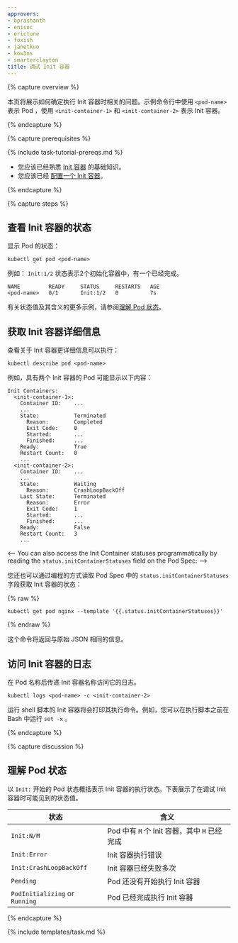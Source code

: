```yaml
---
approvers:
- bprashanth
- enisoc
- erictune
- foxish
- janetkuo
- kow3ns
- smarterclayton
title: 调试 Init 容器
---
```


<!--
title: Debug Init Containers
-->

{% capture overview %}

<!--
This page shows how to investigate problems related to the execution of
Init Containers. The example command lines below refer to the Pod as
  `<pod-name>` and the Init Containers as `<init-container-1>` and
  `<init-container-2>`.
-->

本页将展示如何确定执行 Init 容器时相关的问题。示例命令行中使用 `<pod-name>` 表示 Pod ，使用 `<init-container-1>` 和 `<init-container-2>` 表示 Init 容器。

{% endcapture %}

{% capture prerequisites %}

{% include task-tutorial-prereqs.md %}

<!--
* You should be familiar with the basics of
  [Init Containers](/docs/concepts/abstractions/init-containers/).
* You should have [Configured an Init Container](/docs/tasks/configure-pod-container/configure-pod-initialization/#creating-a-pod-that-has-an-init-container/).
-->

* 您应该已经熟悉 [Init 容器](/docs/concepts/abstractions/init-containers/) 的基础知识。
* 您应该已经 [配置一个 Init 容器](/docs/tasks/configure-pod-container/configure-pod-initialization/#creating-a-pod-that-has-an-init-container/)。


{% endcapture %}

{% capture steps %}

<!--
## Checking the status of Init Containers

Display the status of your pod:

```shell
kubectl get pod <pod-name>
```
-->

## 查看 Init 容器的状态

显示 Pod 的状态：

```shell
kubectl get pod <pod-name>
```

<!--
For example, a status of `Init:1/2` indicates that one of two Init Containers
has completed successfully:

```
NAME         READY     STATUS     RESTARTS   AGE
<pod-name>   0/1       Init:1/2   0          7s
```

See [Understanding Pod status](#understanding-pod-status) for more examples of
status values and their meanings.
-->

例如： `Init:1/2` 状态表示2个初始化容器中，有一个已经完成。

```
NAME         READY     STATUS     RESTARTS   AGE
<pod-name>   0/1       Init:1/2   0          7s
```

有关状态值及其含义的更多示例，请参阅[理解 Pod 状态](#understanding-pod-status)。

<!--
## Getting details about Init Containers

View more detailed information about Init Container execution:

```shell
kubectl describe pod <pod-name>
```
-->

## 获取 Init 容器详细信息

查看关于 Init 容器更详细信息可以执行：

```shell
kubectl describe pod <pod-name>
```

<!--
For example, a Pod with two Init Containers might show the following:
-->

例如，具有两个 Init 容器的 Pod 可能显示以下内容：

```
Init Containers:
  <init-container-1>:
    Container ID:    ...
    ...
    State:           Terminated
      Reason:        Completed
      Exit Code:     0
      Started:       ...
      Finished:      ...
    Ready:           True
    Restart Count:   0
    ...
  <init-container-2>:
    Container ID:    ...
    ...
    State:           Waiting
      Reason:        CrashLoopBackOff
    Last State:      Terminated
      Reason:        Error
      Exit Code:     1
      Started:       ...
      Finished:      ...
    Ready:           False
    Restart Count:   3
    ...
```

<--
You can also access the Init Container statuses programmatically by reading the
`status.initContainerStatuses` field on the Pod Spec:
-->

您还也可以通过编程的方式读取 Pod Spec 中的 `status.initContainerStatuses` 字段获取 Init 容器的状态：

{% raw %}
```shell
kubectl get pod nginx --template '{{.status.initContainerStatuses}}'
```
{% endraw %}

<!--
This command will return the same information as above in raw JSON.

## Accessing logs from Init Containers

Pass the Init Container name along with the Pod name
to access its logs.

```shell
kubectl logs <pod-name> -c <init-container-2>
```
-->

这个命令将返回与原始 JSON 相同的信息。

## 访问 Init 容器的日志

在 Pod 名称后传递 Init 容器名称访问它的日志。

```shell
kubectl logs <pod-name> -c <init-container-2>
```

<!--
Init Containers that run a shell script print
commands as they're executed. For example, you can do this in Bash by running
`set -x` at the beginning of the script.
-->

运行 shell 脚本的 Init 容器将会打印其执行命令。例如，您可以在执行脚本之前在 Bash 中运行 `set -x` 。

{% endcapture %}

{% capture discussion %}

<!--
## Understanding Pod status

A Pod status beginning with `Init:` summarizes the status of Init Container
execution. The table below describes some example status values that you might
see while debugging Init Containers.
-->

## 理解 Pod 状态

以 `Init:` 开始的 Pod 状态概括表示 Init 容器的执行状态。下表展示了在调试 Init 容器时可能见到的状态值。

<!--
Status | Meaning
------ | -------
`Init:N/M` | The Pod has `M` Init Containers, and `N` have completed so far.
`Init:Error` | An Init Container has failed to execute.
`Init:CrashLoopBackOff` | An Init Container has failed repeatedly.
`Pending` | The Pod has not yet begun executing Init Containers.
`PodInitializing` or `Running` | The Pod has already finished executing Init Containers.
-->

状态 | 含义
------ | -------
`Init:N/M` | Pod 中有 `M` 个 Init  容器，其中 `M` 已经完成
`Init:Error` | Init 容器执行错误
`Init:CrashLoopBackOff` | Init 容器已经失败多次
`Pending` | Pod 还没有开始执行 Init 容器
`PodInitializing` or `Running` | Pod 已经完成执行 Init 容器

{% endcapture %}

{% include templates/task.md %}
